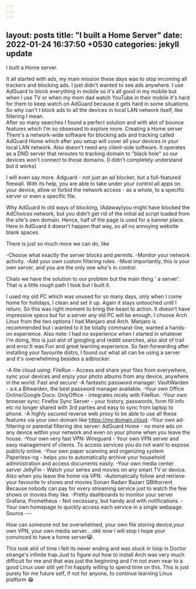 ```yaml
---
---
---
```

layout: posts
title:  "I built a Home Server"
date:   2022-01-24 16:37:50 +0530
categories: jekyll update
---

I built a Home server.

It all started with ads, my main mission these days was to stop incoming all trackers and blocking ads. I just didn't wanted to see ads anywhere. I use AdGuard to block everything in mobile so it's all good in my mobile but when I use TV or when my mom dad watch YouTube in their mobile it's hard for them to keep watch on AdGuard because it gets hard in some situations.
So why can't I block ads to all the devices 
in local LAN network itself, like filtering I mean.  
After so many searches I found a perfect solution and with alot of bounce features which I'm so obsessed to explore more.
Creating a Home server 
There's a network-wide software for blocking ads and tracking called AdGuard Home which after you setup will cover all your devices in your local LAN network. Also doesn't need any client-side software. 
It operates as a DND server that reroutes to tracking domain to "black hole" so our devices won't connect to those domains. (I didn't completely understand but it works) 

I will even say more. Adguard - not just an ad blocker, but a full-featured firewall. With its help, you are able to take under your control all apps on your device, allow or forbid the network access - as a whole, to a specific server or even a specific file.

Why AdGuard 
In old ways of blocking, (Adaway)you might have blocked the AdChoices network, but you didn't get rid of the initial ad script loaded from the site's own domain. Hence, half of the page is used for a banner place.
Here in AdGuard it doesn't happen that way, so all no annoying website blank spaces.

There is just so much more we can do, like 

-Choose what exactly the server blocks and permits.
-Monitor your network activity.
-Add your own custom filtering rules.
-Most importantly, this is your own server, and you are the only one who's in control.

Chalo we have the solution to our problem but the main thing ' a server'. That is a little rough path I took but i built it.

I used my old PC which was unused for so many days, only when I come home for holidays, I clean and set it up. Again it stays untouched until I return. 
So this was right moment to bring the beast to action. It doesn't have impressive specs but for a server any old PC will be enough.
I choose Arch Linux from the two options I had Manjaro and Arch. Manjaro is recommended but i wanted to it be totally command-line, wanted a hands-on experience. 
Also note: I had no experience when I started in whatever I'm doing, this is just alot of googling and reddit searches, also alot of trail and error.It was Fun and great learning experience. 
So fast-forwarding after installing your favourite distro, I found out what all can be using a server and it's overwhelming besides a adblocker.

-A file cloud using: FileRun - Access and share your files from everywhere, sync your devices and enjoy your photo albums from any device, anywhere in the world. Fast and secure!
-A fantastic password manager: VaultWarden - a.k.a Bitwarden, the best password manager available.
-Your own Office Online/Google Docs: OnlyOffice - integrates nicely with FileRun.
-Your own browser sync: Firefox Sync Server - your history, passwords, form fill info etc no longer shared with 3rd parties and easy to sync from laptop to phone.
-A highly secured reverse web proxy to be able to use all these features via your own domain like https://my.domain.cloud.
-Your own ad-filtering or parental filtering dns server: AdGuard Home - no more ads on any device within your network and even on your phone when you leave the house.
-Your own very fast VPN: Wireguard - Your own VPN server and easy management of clients. To access services you do not want to expose publicly online.
-Your own paper scanning and organizing system Paperless-ng - helps you to automatically archive your household administration and access documents easily.
-Your own media center server JellyFin - Watch your series and movies on any smart TV or device. Also when you leave the home via VPN.
-Automatically follow and retrieve your favourite tv shows and movies Sonarr Radarr Bazarr QBittorrent Because nobody can pay for every streaming service just to watch the few shows or movies they like.
-Pretty dashboards to monitor your server Grafana, Prometheus - Not necessary, but handy and with notifications.
-Your own homepage to quickly access each service in a single webpage.
Source --- 

How can someone not be overwhelmed, your own file storing device,your own VPN, your own media server... okk now i will stop I hope your convinced to have a home server😹.

This took alot of time i felt its never ending and was stuck in loop in Doctor strange's infinite trap.Just to figure out how to install Arch was very much difficult for me and that was just the beginning and I'm not even near to a good Linux user still yet I'm happily willing to spend time on this. This is just purely for me future self, if not for anyone, to continue learning Linux platform 😂
